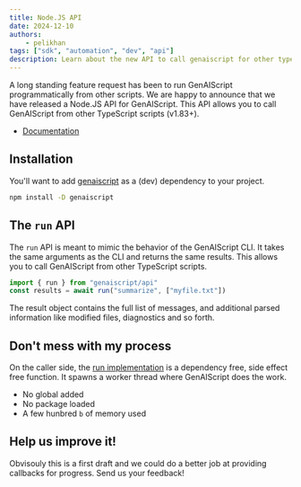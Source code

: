 ```yaml
---
title: Node.JS API
date: 2024-12-10
authors:
    - pelikhan
tags: ["sdk", "automation", "dev", "api"]
description: Learn about the new API to call genaiscript for other typescript scripts.
---
```


A long standing feature request has been to run GenAIScript programmatically from other scripts. We are happy to announce that we have released a Node.JS API for GenAIScript. This API allows you to call GenAIScript from other TypeScript scripts (v1.83+).

- [Documentation](https://microsoft.github.io/genaiscript/reference/cli/api/)

## Installation

You'll want to add [genaiscript](https://www.npmjs.com/package/genaiscript) as a (dev) dependency to your project.

```sh
npm install -D genaiscript
```

## The `run` API

The `run` API is meant to mimic the behavior of the GenAIScript CLI. It takes the same arguments as the CLI and returns the same results. This allows you to call GenAIScript from other TypeScript scripts.

```js
import { run } from "genaiscript/api"
const results = await run("summarize", ["myfile.txt"])
```

The result object contains the full list of messages, and additional parsed information like modified files, diagnostics and so forth.

## Don't mess with my process

On the caller side, the [run implementation](https://github.com/microsoft/genaiscript/blob/main/packages/cli/src/api.ts) is a dependency free, side effect free function. It spawns a worker thread where GenAIScript does the work.

- No global added
- No package loaded
- A few hunbred `b` of memory used

## Help us improve it!

Obvisouly this is a first draft and we could do a better job at providing callbacks for progress. Send us your feedback!
